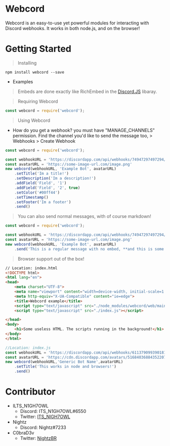 # Webcord
Webcord is an easy-to-use yet powerful modules for interacting with Discord webhooks. It works in both node.js, and on the browser!
# Getting Started
> Installing
```
npm install webcord --save
```

* Examples
> Embeds are done exactly like RichEmbed in the [Discord.JS](http://discord.js.org) libaray.

> Requiring Webcord
```js
const webcord = require('webcord');
```
> Using Webcord
* How do you get a webhook? you must have "MANAGE_CHANNELS" permission. Find the channel you'd like to send the message too, > Webhooks > Create Webhook
```js
const webcord = require('webcord');

const webhookURL = 'https://discordapp.com/api/webhooks/74947297497294/AhkKjfosAYQIslfh'
const avatarURL = 'https://some-image-url.com/image.png'
new webcord(webhookURL, 'Example Bot', avatarURL)
    .setTitle('Im a title!')
    .setDescription('Im a description!')
    .addField('Field', '1')
    .addField('Field', '2', true)
    .setColor('#00ff44')
    .setTimestamp()
    .setFooter('Im a footer')
    .send()
```

> You can also send normal messages, with of course markdown!
```js
const webcord = require('webcord');

const webhookURL = 'https://discordapp.com/api/webhooks/74947297497294/AhkKjfosAYQIslfh'
const avatarURL = 'https://some-image-url.com/image.png'
new webcord(webhookURL, 'Example Bot', avatarURL)
    .send('This is a regular message with no embed, **and this is some bold text**')
```

> Browser support out of the box!
```html
// Location: index.html
<!DOCTYPE html>
<html lang="en">
<head>
	<meta charset="UTF-8">
	<meta name="viewport" content="width=device-width, initial-scale=1.0">
	<meta http-equiv="X-UA-Compatible" content="ie=edge">
    <title>Webcord example</title>
    <script type="text/javascript" src="./node_modules/webcord/web/main.js"></script>
	<script type="text/javascript" src="./index.js"></script>

</head>
<body>
	<h1>Some useless HTML. The scripts running in the background!</h1>
</body>
</html>
```
```js
//Location: index.js
const webhookURL = 'https://discordapp.com/api/webhooks/611379099390181397/thgTaqen-gK1_h6N-qvOJWEbxK7hPWMNFdd2MaAs0UFDNhadsjjsaasjdsa'
const avatarURL = 'https://cdn.discordapp.com/avatars/516840368843522073/1040b30414894c8e427ccae7a96d3718.webp?size=128'
new webcord(webhookURL,'Generic Bot Name',avatarURL)
	.setTitle('This works in node and browsers!')
	.send()
```

# Contributor

* ILTS_N1GH7OWL
    * Discord: ITS_N1GH7OWL#6550
    * Twitter: [ITS_NIGH7OWL](https://twitter.com/ITS_NIGH7OWL)
* Nightz
    * Discord: Nightz#7233
* C0braD3v
    * Twitter: [NightzBR](https://twitter.com/NightzBR)
